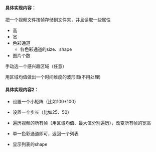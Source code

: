 #### 具体实现内容：

把一个视频文件按帧存储到文件夹，并且读取一些属性

+ 高
+ 宽
+ 色彩通道
  + 各色彩通道的size、shape
+ 图片个数

手动选一个感兴趣区域（任意）

用区域均值做出一个时间维度的波形图(不用处理)





#### 具体实现内容2：

+ 设置一个小矩阵（比如100*100）

+ 设置一个步长（比如25、50）

+ 遍历视频的所有帧（用区域均值、最大值分别遍历），改变所有帧的宽高
+ 单一色彩通道即可，返回一个列表
+ 显示列表的shape